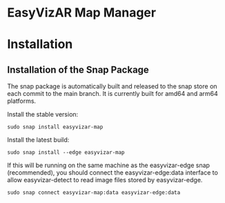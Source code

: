 # EasyVizAR Map Manager

# Installation

## Installation of the Snap Package

The snap package is automatically built and released to the snap store on each
commit to the main branch. It is currently built for amd64 and arm64 platforms.

Install the stable version:

    sudo snap install easyvizar-map

Install the latest build:

    sudo snap install --edge easyvizar-map

If this will be running on the same machine as the easyvizar-edge snap
(recommended), you should connect the easyvizar-edge:data interface to allow
easyvizar-detect to read image files stored by easyvizar-edge.

    sudo snap connect easyvizar-map:data easyvizar-edge:data
